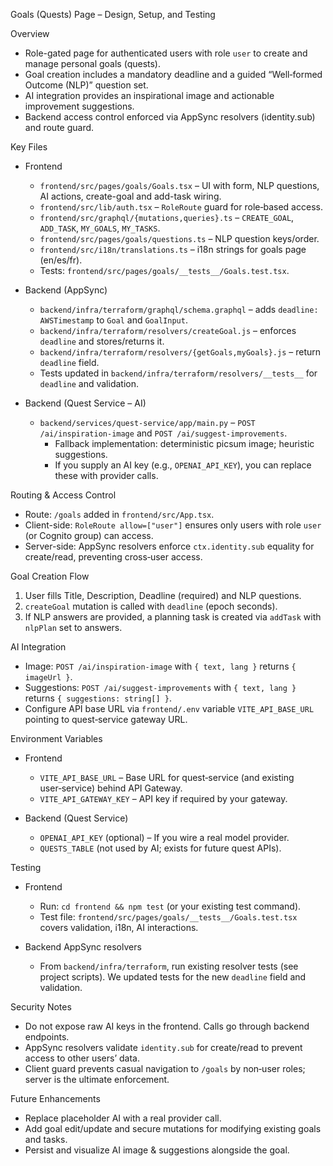 Goals (Quests) Page – Design, Setup, and Testing

Overview
- Role-gated page for authenticated users with role `user` to create and manage personal goals (quests).
- Goal creation includes a mandatory deadline and a guided “Well‑formed Outcome (NLP)” question set.
- AI integration provides an inspirational image and actionable improvement suggestions.
- Backend access control enforced via AppSync resolvers (identity.sub) and route guard.

Key Files
- Frontend
  - `frontend/src/pages/goals/Goals.tsx` – UI with form, NLP questions, AI actions, create-goal and add-task wiring.
  - `frontend/src/lib/auth.tsx` – `RoleRoute` guard for role‑based access.
  - `frontend/src/graphql/{mutations,queries}.ts` – `CREATE_GOAL`, `ADD_TASK`, `MY_GOALS`, `MY_TASKS`.
  - `frontend/src/pages/goals/questions.ts` – NLP question keys/order.
  - `frontend/src/i18n/translations.ts` – i18n strings for goals page (en/es/fr).
  - Tests: `frontend/src/pages/goals/__tests__/Goals.test.tsx`.

- Backend (AppSync)
  - `backend/infra/terraform/graphql/schema.graphql` – adds `deadline: AWSTimestamp` to `Goal` and `GoalInput`.
  - `backend/infra/terraform/resolvers/createGoal.js` – enforces `deadline` and stores/returns it.
  - `backend/infra/terraform/resolvers/{getGoals,myGoals}.js` – return `deadline` field.
  - Tests updated in `backend/infra/terraform/resolvers/__tests__` for `deadline` and validation.

- Backend (Quest Service – AI)
  - `backend/services/quest-service/app/main.py` – `POST /ai/inspiration-image` and `POST /ai/suggest-improvements`.
    - Fallback implementation: deterministic picsum image; heuristic suggestions.
    - If you supply an AI key (e.g., `OPENAI_API_KEY`), you can replace these with provider calls.

Routing & Access Control
- Route: `/goals` added in `frontend/src/App.tsx`.
- Client-side: `RoleRoute allow=["user"]` ensures only users with role `user` (or Cognito group) can access.
- Server-side: AppSync resolvers enforce `ctx.identity.sub` equality for create/read, preventing cross‑user access.

Goal Creation Flow
1) User fills Title, Description, Deadline (required) and NLP questions.
2) `createGoal` mutation is called with `deadline` (epoch seconds).
3) If NLP answers are provided, a planning task is created via `addTask` with `nlpPlan` set to answers.

AI Integration
- Image: `POST /ai/inspiration-image` with `{ text, lang }` returns `{ imageUrl }`.
- Suggestions: `POST /ai/suggest-improvements` with `{ text, lang }` returns `{ suggestions: string[] }`.
- Configure API base URL via `frontend/.env` variable `VITE_API_BASE_URL` pointing to quest‑service gateway URL.

Environment Variables
- Frontend
  - `VITE_API_BASE_URL` – Base URL for quest‑service (and existing user‑service) behind API Gateway.
  - `VITE_API_GATEWAY_KEY` – API key if required by your gateway.

- Backend (Quest Service)
  - `OPENAI_API_KEY` (optional) – If you wire a real model provider.
  - `QUESTS_TABLE` (not used by AI; exists for future quest APIs).

Testing
- Frontend
  - Run: `cd frontend && npm test` (or your existing test command).
  - Test file: `frontend/src/pages/goals/__tests__/Goals.test.tsx` covers validation, i18n, AI interactions.

- Backend AppSync resolvers
  - From `backend/infra/terraform`, run existing resolver tests (see project scripts). We updated tests for the new `deadline` field and validation.

Security Notes
- Do not expose raw AI keys in the frontend. Calls go through backend endpoints.
- AppSync resolvers validate `identity.sub` for create/read to prevent access to other users’ data.
- Client guard prevents casual navigation to `/goals` by non‑user roles; server is the ultimate enforcement.

Future Enhancements
- Replace placeholder AI with a real provider call.
- Add goal edit/update and secure mutations for modifying existing goals and tasks.
- Persist and visualize AI image & suggestions alongside the goal.

